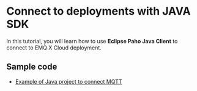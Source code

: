# Connect to deployments with JAVA SDK

In this tutorial, you will learn how to use **Eclipse Paho Java Client** to connect to EMQ X Cloud deployment.

## Sample code

* [Example of Java project to connect MQTT ](https://github.com/emqx/MQTT-Client-Examples/tree/master/mqtt-client-Java)